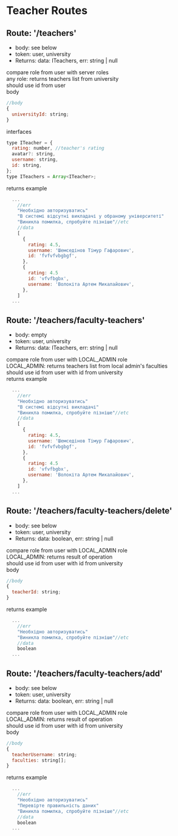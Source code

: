 <h1>Teacher Routes</h1>

## <h2>Route: '/teachers'</h2>

- body: see below
- token: user, university
- Returns: data: ITeachers, err: string | null

<div>compare role from user with server roles<br/>
any role: returns teachers list from university<br/>
should use id from user<br/></div>
<span>body</span>

```javascript
//body
{
  universityId: string;
}
```

<span>interfaces</span>

```javascript
type ITeacher = {
  rating: number, //teacher's rating
  avatar?: string,
  username: string,
  id: string,
};
type ITeachers = Array<ITeacher>;
```

<span>returns example</span>

```javascript
  ...
    //err
    "Необхідно авторизуватись"
    "В системі відсутні викладачі у обраному університеті"
    "Виникла помилка, спробуйте пізніше"//etc
    //data
    [
      {
        rating: 4.5,
        username: 'Шемседінов Тімур Гафарович',
        id: 'fvfvfvbgbgf',
      },
      {
        rating: 4.5
        id: 'vfvfbgbx',
        username: 'Волокіта Артем Микалайович',
      },
    ]
  ...
```

## <h2>Route: '/teachers/faculty-teachers'</h2>

- body: empty
- token: user, university
- Returns: data: ITeachers, err: string | null

<div>compare role from user with LOCAL_ADMIN role<br/>
LOCAL_ADMIN: returns teachers list from local admin's faculties<br/>
should use id from user with id from university<br/></div>
<span>returns example</span>

```javascript
  ...
    //err
    "Необхідно авторизуватись"
    "В системі відсутні викладачі"
    "Виникла помилка, спробуйте пізніше"//etc
    //data
    [
      {
        rating: 4.5,
        username: 'Шемседінов Тімур Гафарович',
        id: 'fvfvfvbgbgf',
      },
      {
        rating: 4.5
        id: 'vfvfbgbx',
        username: 'Волокіта Артем Микалайович',
      },
    ]
  ...
```

## <h2>Route: '/teachers/faculty-teachers/delete'</h2>

- body: see below
- token: user, university
- Returns: data: boolean, err: string | null

<div>compare role from user with LOCAL_ADMIN role<br/>
LOCAL_ADMIN: returns result of operation<br/>
should use id from user with id from university<br/></div>
<span>body</span>

```javascript
//body
{
  teacherId: string;
}
```

<span>returns example</span>

```javascript
  ...
    //err
    "Необхідно авторизуватись"
    "Виникла помилка, спробуйте пізніше"//etc
    //data
    boolean
  ...
```

## <h2>Route: '/teachers/faculty-teachers/add'</h2>

- body: see below
- token: user, university
- Returns: data: boolean, err: string | null

<div>compare role from user with LOCAL_ADMIN role<br/>
LOCAL_ADMIN: returns result of operation<br/>
should use id from user with id from university<br/></div>
<span>body</span>

```javascript
//body
{
  teacherUsername: string;
  faculties: string[];
}
```

<span>returns example</span>

```javascript
  ...
    //err
    "Необхідно авторизуватись"
    "Перевірте правильність даних"
    "Виникла помилка, спробуйте пізніше"//etc
    //data
    boolean
  ...
```
